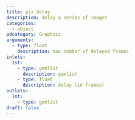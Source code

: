 ```yaml
---
title: pix_delay
description: delay a series of images
categories:
  - object
pdcategory: Graphics
arguments:
  - type: float
    description: max number of delayed frames
inlets:
  1st:
    - type: gemlist
      description: gemlist
    - type: float
      description: delay (in frames)
outlets:
  1st:
    - type: gemlist
draft: false
---
```

